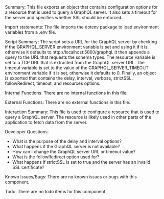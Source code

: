 Summary:
This file exports an object that contains configuration options for a resource that is used to query a GraphQL server. It also sets a timeout for the server and specifies whether SSL should be enforced.

Import statements:
The file imports the dotenv package to load environment variables from a .env file.

Script Summary:
The script sets a URL for the GraphQL server by checking if the GRAPHQL_SERVER environment variable is set and using it if it is, otherwise it defaults to http://localhost:5000/graphql. It then appends a query to the URL that requests the schema types. The resource variable is set to a TCP URL that is extracted from the GraphQL server URL. The timeout variable is set to the value of the GRAPHQL_SERVER_TIMEOUT environment variable if it is set, otherwise it defaults to 0. Finally, an object is exported that contains the delay, interval, verbose, strictSSL, followRedirect, timeout, and resources options.

Internal Functions:
There are no internal functions in this file.

External Functions:
There are no external functions in this file.

Interaction Summary:
This file is used to configure a resource that is used to query a GraphQL server. The resource is likely used in other parts of the application to fetch data from the server.

Developer Questions:
- What is the purpose of the delay and interval options?
- What happens if the GraphQL server is not available?
- How can I change the GraphQL server URL or timeout value?
- What is the followRedirect option used for?
- What happens if strictSSL is set to true and the server has an invalid SSL certificate?

Known Issues/Bugs:
There are no known issues or bugs with this component.

Todo:
There are no todo items for this component.